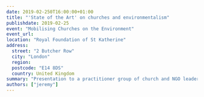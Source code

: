 ```yaml
---
date: 2019-02-250T16:00:00+01:00
title: "'State of the Art' on churches and environmentalism"
publishdate: 2019-02-25
event: "Mobilising Churches on the Environment" 
event_url:
location: "Royal Foundation of St Katherine"
address:
  street: "2 Butcher Row"
  city: "London"
  region:
  postcode: "E14 8DS"
  country: United Kingdom
summary: "Presentation to a practitioner group of church and NGO leaders"
authors: ["jeremy"]
---
```

